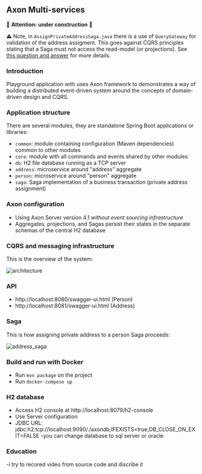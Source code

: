 Axon Multi-services
---

:construction: **Attention: under construction** :construction:

:warning: Note, in `AssignPrivateAddressSaga.java` there is a use of `QueryGateway` for validation
of the address assigment. This goes against CQRS principles stating that a Saga must not access
the read-model (or projections). See [this question and answer](https://stackoverflow.com/questions/34284697/why-cant-sagas-query-the-read-side)
for more details.


### Introduction

Playground application with uses Axon framework to demonstrates a way of building a distributed event-driven 
system around the concepts of domain-driven design and CQRS. 

### Application structure

There are several modules, they are standalone Spring Boot applications or libraries:

- `common`: module containing configuration (Maven dependencies) common to other modules
- `core`: module with all commands and events shared by other modules
- `db`: H2 file database running as a TCP server
- `address`: microservice around "address" aggregate
- `person`: microservice around "person" aggregate
- `saga`: Saga implementation of a business transaction (private address assignment)

### Axon configuration

- Using Axon Server version 4.1 _without event sourcing infrastructure_
- Aggregates, projections, and Sagas persist their states in the separate schemas of the central H2 database

### CQRS and messaging infrastructure

This is the overview of the system:

![architecture](https://github.com/gushakov/axon-multi/blob/master/cqrs.png)

### API

- http://localhost:8080/swagger-ui.html (Person)
- http://localhost:8081/swagger-ui.html (Address)

### Saga

This is how assigning private address to a person Saga proceeds:

![address_saga](https://github.com/gushakov/axon-multi/blob/master/address_saga.png)

### Build and run with Docker

- Run `mvn package` on the project
- Run `docker-compose up`

### H2 database

- Access H2 console at http://localhost:8079/h2-console
- Use Server configuration
- JDBC URL: jdbc:h2:tcp://localhost:9090/./axondb;IFEXISTS=true;DB_CLOSE_ON_EXIT=FALSE
-you can  change database to sql server or oracle
### Education
-i try to recored video from source code and discribe it
